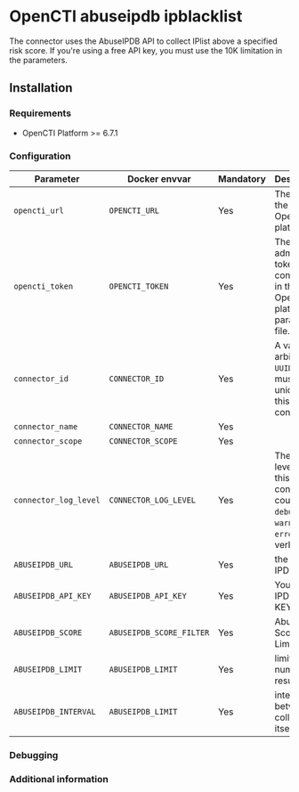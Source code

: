 # OpenCTI abuseipdb ipblacklist

The connector uses the AbuseIPDB API to collect IPlist above a specified risk score.
If you're using a free API key, you must use the 10K limitation in the parameters.

## Installation

### Requirements

- OpenCTI Platform >= 6.7.1

### Configuration

| Parameter                            | Docker envvar                | Mandatory    | Description                                                                                                                                                |
| ------------------------------------ |------------------------------| ------------ | ---------------------------------------------------------------------------------------------------------------------------------------------------------- |
| `opencti_url`                        | `OPENCTI_URL`                | Yes          | The URL of the OpenCTI platform.                                                                                                                           |
| `opencti_token`                      | `OPENCTI_TOKEN`              | Yes          | The default admin token configured in the OpenCTI platform parameters file.                                                                                |
| `connector_id`                       | `CONNECTOR_ID`               | Yes          | A valid arbitrary `UUIDv4` that must be unique for this connector.                                                                                         |
| `connector_name`                     | `CONNECTOR_NAME`             | Yes          |                                                                                                                                           |
| `connector_scope`                    | `CONNECTOR_SCOPE`            | Yes          |                                                                                                 |
| `connector_log_level`                | `CONNECTOR_LOG_LEVEL`        | Yes          | The log level for this connector, could be `debug`, `info`, `warn` or `error` (less verbose).                                                              |
| `ABUSEIPDB_URL`                      | `ABUSEIPDB_URL`              | Yes          | the abuse IPDB URL                                                                                                                |
| `ABUSEIPDB_API_KEY`                  | `ABUSEIPDB_API_KEY`          | Yes          | Your Abuse IPDB API KEY                                                                                                                |
| `ABUSEIPDB_SCORE`                    | `ABUSEIPDB_SCORE_FILTER`     | Yes          | AbuseIPDB Score Limitation                                                                                                                |
| `ABUSEIPDB_LIMIT`                    | `ABUSEIPDB_LIMIT`            | Yes          | limit number of result itself                                                                                                               |
| `ABUSEIPDB_INTERVAL`                 | `ABUSEIPDB_LIMIT`            | Yes          | interval between 2 collect itself                                                                                                                |

### Debugging ###

<!-- Any additional information to help future users debug and report detailed issues concerning this connector -->

### Additional information

<!--
Any additional information about this connector
* What information is ingested/updated/changed
* What should the user take into account when using this connector
* ...
-->

